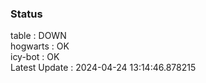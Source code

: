 ### Status


table : DOWN  
hogwarts : OK  
icy-bot : OK  
Latest Update : 2024-04-24 13:14:46.878215
